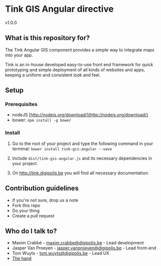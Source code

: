 # Tink GIS Angular directive

v1.0.0

## What is this repository for?

The Tink Angular GIS component provides a simple way to integrate maps into your app.

Tink is an in-house developed easy-to-use front end framework for quick prototyping and simple deployment of all kinds of websites and apps, keeping a uniform and consistent look and feel.

## Setup
 
### Prerequisites

* nodeJS [http://nodejs.org/download/](http://nodejs.org/download/)
* bower: `npm install -g bower`

### Install

1. Go to the root of your project and type the following command in your terminal:
   `bower install tink-gis-angular --save`

2. Include `dist/tink-gis-angular.js` and its necessary dependencies in your project.

3. On http://tink.digipolis.be you will find all necessary documentation.

## Contribution guidelines

* If you're not sure, drop us a note
* Fork this repo
* Do your thing
* Create a pull request

## Who do I talk to?

* Maxim Crabbé - maxim.crabbe@digipolis.be - Lead development
* Jasper Van Proeyen - jasper.vanproeyen@digipolis.be - Lead front-end
* Tom Wuyts - tom.wuyts@digipolis.be - Lead UX
* [The hand](https://www.youtube.com/watch?v=_O-QqC9yM28)
